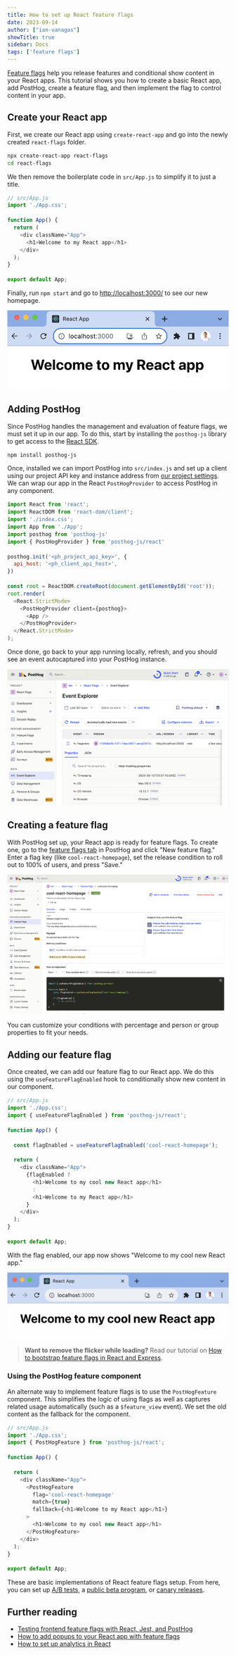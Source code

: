 ```yaml
---
title: How to set up React feature flags
date: 2023-09-14
author: ["ian-vanagas"]
showTitle: true
sidebar: Docs
tags: ['feature flags']
---
```


[Feature flags](/docs/feature-flags) help you release features and conditional show content in your React apps. This tutorial shows you how to create a basic React app, add PostHog, create a feature flag, and then implement the flag to control content in your app.

## Create your React app

First, we create our React app using `create-react-app` and go into the newly created `react-flags` folder.

```bash
npx create-react-app react-flags
cd react-flags
```

We then remove the boilerplate code in `src/App.js` to simplify it to just a title.

```js
// src/App.js
import './App.css';

function App() {
  return (
    <div className="App">
      <h1>Welcome to my React app</h1>
    </div>
  );
}

export default App;
```

Finally, run `npm start` and go to [http://localhost:3000/](http://localhost:3000/) to see our new homepage.

![App homepage](../images/tutorials/react-feature-flags/app.png)

## Adding PostHog

Since PostHog handles the management and evaluation of feature flags, we must set it up in our app. To do this, start by installing the `posthog-js` library to get access to the [React SDK](/docs/libraries/react).

```bash
npm install posthog-js
```

Once, installed we can import PostHog into `src/index.js` and set up a client using our project API key and instance address from [our project settings](https://app.posthog.com/project/settings). We can wrap our app in the React `PostHogProvider` to access PostHog in any component.

```js
import React from 'react';
import ReactDOM from 'react-dom/client';
import './index.css';
import App from './App';
import posthog from 'posthog-js'
import { PostHogProvider } from 'posthog-js/react'

posthog.init('<ph_project_api_key>', {
  api_host: '<ph_client_api_host>',
})

const root = ReactDOM.createRoot(document.getElementById('root'));
root.render(
  <React.StrictMode>
    <PostHogProvider client={posthog}>
      <App />
    </PostHogProvider>
  </React.StrictMode>
);
```

Once done, go back to your app running locally, refresh, and you should see an event autocaptured into your PostHog instance.

![Event in PostHog](../images/tutorials/react-feature-flags/event.png)

## Creating a feature flag

With PostHog set up, your React app is ready for feature flags. To create one, go to the [feature flags tab](https://app.posthog.com/feature_flags) in PostHog and click "New feature flag." Enter a flag key (like `cool-react-homepage`), set the release condition to roll out to 100% of users, and press "Save."

![Creating a flag in PostHog](../images/tutorials/react-feature-flags/flag.png)

You can customize your conditions with percentage and person or group properties to fit your needs.

## Adding our feature flag

Once created, we can add our feature flag to our React app. We do this using the `useFeatureFlagEnabled` hook to conditionally show new content in our component.

```js
// src/App.js
import './App.css';
import { useFeatureFlagEnabled } from 'posthog-js/react';

function App() {
  
  const flagEnabled = useFeatureFlagEnabled('cool-react-homepage');

  return (
    <div className="App">
      {flagEnabled ? 
        <h1>Welcome to my cool new React app</h1> 
        : 
        <h1>Welcome to my React app</h1>
      }
    </div>
  );
}

export default App;
```

With the flag enabled, our app now shows "Welcome to my cool new React app."

![New app after adding the flag](../images/tutorials/react-feature-flags/new-app.png)

> **Want to remove the flicker while loading?** Read our tutorial on [How to bootstrap feature flags in React and Express](/tutorials/bootstrap-feature-flags-react).

### Using the PostHog feature component

An alternate way to implement feature flags is to use the `PostHogFeature` component. This simplifies the logic of using flags as well as captures related usage automatically (such as a `$feature_view` event). We set the old content as the fallback for the component.

```js
// src/App.js
import './App.css';
import { PostHogFeature } from 'posthog-js/react';

function App() {
  
  return (
    <div className="App">
      <PostHogFeature 
        flag='cool-react-homepage' 
        match={true} 
        fallback={<h1>Welcome to my React app</h1>}
      >
        <h1>Welcome to my cool new React app</h1> 
      </PostHogFeature>
    </div>
  );
}

export default App;
```

These are basic implementations of React feature flags setup. From here, you can set up [A/B tests](/ab-testing), a [public beta program](/tutorials/public-beta-program), or [canary releases](/tutorials/canary-release).

## Further reading

- [Testing frontend feature flags with React, Jest, and PostHog](/tutorials/test-frontend-feature-flags)
- [How to add popups to your React app with feature flags](/tutorials/react-popups)
- [How to set up analytics in React](/tutorials/react-analytics)
